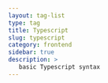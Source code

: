 ```yaml
---
layout: tag-list
type: tag
title: Typescript
slug: typescript
category: frontend
sidebar: true
description: >
   basic Typescript syntax
---
```

